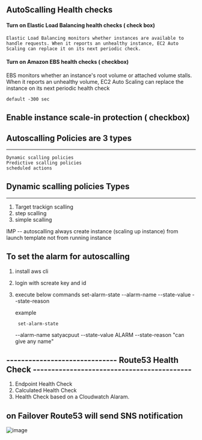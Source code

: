 

## AutoScalling Health checks

#### Turn on Elastic Load Balancing health checks ( check box)

	Elastic Load Balancing monitors whether instances are available to handle requests. When it reports an unhealthy instance, EC2 Auto Scaling can replace it on its next periodic check.

#### Turn on Amazon EBS health checks ( checkbox)
EBS monitors whether an instance's root volume or attached volume stalls. When it reports an unhealthy volume, EC2 Auto Scaling can replace the instance on its next periodic health check


	default -300 sec


## Enable instance scale-in protection ( checkbox)

## Autoscalling Policies are 3 types
----------------
	Dynamic scalling policies
	Predictive scalling policies
	scheduled actions

## Dynamic scalling policies Types 
-------------
1. Target trackign scalling
2. step scalling
3. simple scalling


IMP -- autoscalling always create instance (scaling up instance) from launch template not from running instance


To set the alarm for autoscalling
----------------
1. install aws cli
2. login with screate key and id
3. execute below commands
    set-alarm-state
	--alarm-name <value>
	--state-value <value>
	--state-reason <value>
	
	example
	
	    set-alarm-state
	--alarm-name satyacpuut
	--state-value ALARM
	--state-reason "can give any name"
	


## ------------------------------ Route53 Health Check -------------------------------------------

1. Endpoint Health Check
2. Calculated Health Check
3. Health Check based on a Cloudwatch Alaram.
   
## on Failover Route53 will send SNS notification
   
   ![image](https://github.com/user-attachments/assets/1a1d6f37-e0e9-4a64-93c3-bfd2fbe834c1)
